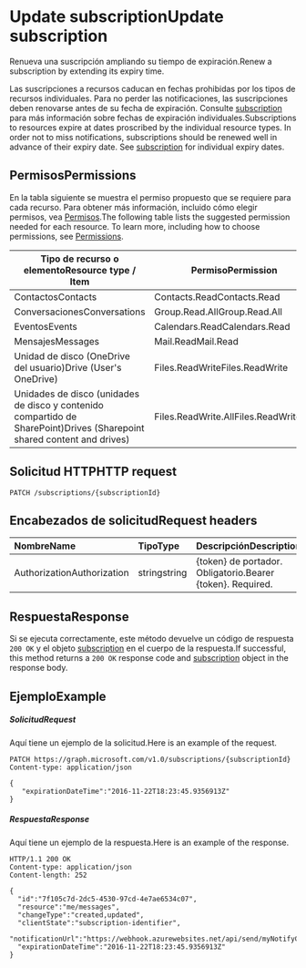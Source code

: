 # <a name="update-subscription"></a><span data-ttu-id="4834f-101">Update subscription</span><span class="sxs-lookup"><span data-stu-id="4834f-101">Update subscription</span></span>

<span data-ttu-id="4834f-102">Renueva una suscripción ampliando su tiempo de expiración.</span><span class="sxs-lookup"><span data-stu-id="4834f-102">Renew a subscription by extending its expiry time.</span></span>

<span data-ttu-id="4834f-p101">Las suscripciones a recursos caducan en fechas prohibidas por los tipos de recursos individuales.  Para no perder las notificaciones, las suscripciones deben renovarse antes de su fecha de expiración.  Consulte [subscription](../resources/subscription.md) para más información sobre fechas de expiración individuales.</span><span class="sxs-lookup"><span data-stu-id="4834f-p101">Subscriptions to resources expire at dates proscribed by the individual resource types.  In order not to miss notifications, subscriptions should be renewed well in advance of their expiry date.  See [subscription](../resources/subscription.md) for individual expiry dates.</span></span>

## <a name="permissions"></a><span data-ttu-id="4834f-106">Permisos</span><span class="sxs-lookup"><span data-stu-id="4834f-106">Permissions</span></span>

<span data-ttu-id="4834f-p102">En la tabla siguiente se muestra el permiso propuesto que se requiere para cada recurso. Para obtener más información, incluido cómo elegir permisos, vea [Permisos](../../../concepts/permissions_reference.md).</span><span class="sxs-lookup"><span data-stu-id="4834f-p102">The following table lists the suggested permission needed for each resource. To learn more, including how to choose permissions, see [Permissions](../../../concepts/permissions_reference.md).</span></span>

| <span data-ttu-id="4834f-109">Tipo de recurso o elemento</span><span class="sxs-lookup"><span data-stu-id="4834f-109">Resource type / Item</span></span>        | <span data-ttu-id="4834f-110">Permiso</span><span class="sxs-lookup"><span data-stu-id="4834f-110">Permission</span></span>          |
|-----------------------------|---------------------|
| <span data-ttu-id="4834f-111">Contactos</span><span class="sxs-lookup"><span data-stu-id="4834f-111">Contacts</span></span>                    | <span data-ttu-id="4834f-112">Contacts.Read</span><span class="sxs-lookup"><span data-stu-id="4834f-112">Contacts.Read</span></span>       |
| <span data-ttu-id="4834f-113">Conversaciones</span><span class="sxs-lookup"><span data-stu-id="4834f-113">Conversations</span></span>               | <span data-ttu-id="4834f-114">Group.Read.All</span><span class="sxs-lookup"><span data-stu-id="4834f-114">Group.Read.All</span></span>      |
| <span data-ttu-id="4834f-115">Eventos</span><span class="sxs-lookup"><span data-stu-id="4834f-115">Events</span></span>                      | <span data-ttu-id="4834f-116">Calendars.Read</span><span class="sxs-lookup"><span data-stu-id="4834f-116">Calendars.Read</span></span>      |
| <span data-ttu-id="4834f-117">Mensajes</span><span class="sxs-lookup"><span data-stu-id="4834f-117">Messages</span></span>                    | <span data-ttu-id="4834f-118">Mail.Read</span><span class="sxs-lookup"><span data-stu-id="4834f-118">Mail.Read</span></span>           |
| <span data-ttu-id="4834f-119">Unidad de disco (OneDrive del usuario)</span><span class="sxs-lookup"><span data-stu-id="4834f-119">Drive  (User's OneDrive)</span></span>    | <span data-ttu-id="4834f-120">Files.ReadWrite</span><span class="sxs-lookup"><span data-stu-id="4834f-120">Files.ReadWrite</span></span>     |
| <span data-ttu-id="4834f-121">Unidades de disco (unidades de disco y contenido compartido de SharePoint)</span><span class="sxs-lookup"><span data-stu-id="4834f-121">Drives (Sharepoint shared content and drives)</span></span> | <span data-ttu-id="4834f-122">Files.ReadWrite.All</span><span class="sxs-lookup"><span data-stu-id="4834f-122">Files.ReadWrite.All</span></span> |

## <a name="http-request"></a><span data-ttu-id="4834f-123">Solicitud HTTP</span><span class="sxs-lookup"><span data-stu-id="4834f-123">HTTP request</span></span>
<!-- { "blockType": "ignored" } -->
```http
PATCH /subscriptions/{subscriptionId}
```

## <a name="request-headers"></a><span data-ttu-id="4834f-124">Encabezados de solicitud</span><span class="sxs-lookup"><span data-stu-id="4834f-124">Request headers</span></span>
| <span data-ttu-id="4834f-125">Nombre</span><span class="sxs-lookup"><span data-stu-id="4834f-125">Name</span></span>       | <span data-ttu-id="4834f-126">Tipo</span><span class="sxs-lookup"><span data-stu-id="4834f-126">Type</span></span> | <span data-ttu-id="4834f-127">Descripción</span><span class="sxs-lookup"><span data-stu-id="4834f-127">Description</span></span>|
|:-----------|:------|:----------|
| <span data-ttu-id="4834f-128">Authorization</span><span class="sxs-lookup"><span data-stu-id="4834f-128">Authorization</span></span>  | <span data-ttu-id="4834f-129">string</span><span class="sxs-lookup"><span data-stu-id="4834f-129">string</span></span>  | <span data-ttu-id="4834f-p103">{token} de portador. Obligatorio.</span><span class="sxs-lookup"><span data-stu-id="4834f-p103">Bearer {token}. Required.</span></span> |

## <a name="response"></a><span data-ttu-id="4834f-132">Respuesta</span><span class="sxs-lookup"><span data-stu-id="4834f-132">Response</span></span>

<span data-ttu-id="4834f-133">Si se ejecuta correctamente, este método devuelve un código de respuesta `200 OK` y el objeto [subscription](../resources/subscription.md) en el cuerpo de la respuesta.</span><span class="sxs-lookup"><span data-stu-id="4834f-133">If successful, this method returns a `200 OK` response code and [subscription](../resources/subscription.md) object in the response body.</span></span>
## <a name="example"></a><span data-ttu-id="4834f-134">Ejemplo</span><span class="sxs-lookup"><span data-stu-id="4834f-134">Example</span></span>
##### <a name="request"></a><span data-ttu-id="4834f-135">Solicitud</span><span class="sxs-lookup"><span data-stu-id="4834f-135">Request</span></span>
<span data-ttu-id="4834f-136">Aquí tiene un ejemplo de la solicitud.</span><span class="sxs-lookup"><span data-stu-id="4834f-136">Here is an example of the request.</span></span>
<!-- {
  "blockType": "request",
  "name": "update_subscription"
}-->
```http
PATCH https://graph.microsoft.com/v1.0/subscriptions/{subscriptionId}
Content-type: application/json

{
   "expirationDateTime":"2016-11-22T18:23:45.9356913Z"
}
```

##### <a name="response"></a><span data-ttu-id="4834f-137">Respuesta</span><span class="sxs-lookup"><span data-stu-id="4834f-137">Response</span></span>
<span data-ttu-id="4834f-138">Aquí tiene un ejemplo de la respuesta.</span><span class="sxs-lookup"><span data-stu-id="4834f-138">Here is an example of the response.</span></span>
<!-- {
  "blockType": "response",
  "truncated": false,
  "@odata.type": "microsoft.graph.subscription"
} -->
```http
HTTP/1.1 200 OK
Content-type: application/json
Content-length: 252

{
  "id":"7f105c7d-2dc5-4530-97cd-4e7ae6534c07",
  "resource":"me/messages",
  "changeType":"created,updated",
  "clientState":"subscription-identifier",
  "notificationUrl":"https://webhook.azurewebsites.net/api/send/myNotifyClient",
  "expirationDateTime":"2016-11-22T18:23:45.9356913Z"
}
```


<!-- {
  "type": "#page.annotation",
  "description": "Update subscription",
  "keywords": "",
  "section": "documentation",
  "tocPath": ""
}-->

